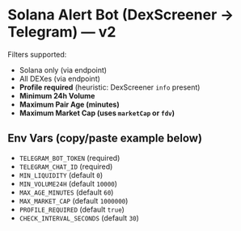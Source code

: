 # Solana Alert Bot (DexScreener → Telegram) — v2

Filters supported:
- Solana only (via endpoint)
- All DEXes (via endpoint)
- **Profile required** (heuristic: DexScreener `info` present)
- **Minimum 24h Volume**
- **Maximum Pair Age (minutes)**
- **Maximum Market Cap (uses `marketCap` or `fdv`)**

## Env Vars (copy/paste example below)
- `TELEGRAM_BOT_TOKEN` (required)
- `TELEGRAM_CHAT_ID` (required)
- `MIN_LIQUIDITY` (default `0`)
- `MIN_VOLUME24H` (default `10000`)
- `MAX_AGE_MINUTES` (default `60`)
- `MAX_MARKET_CAP` (default `1000000`)
- `PROFILE_REQUIRED` (default `true`)
- `CHECK_INTERVAL_SECONDS` (default `30`)

